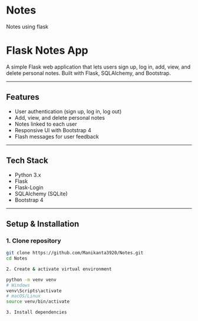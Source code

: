 # Notes
Notes using flask
# Flask Notes App

A simple Flask web application that lets users sign up, log in, add, view, and delete personal notes. Built with Flask, SQLAlchemy, and Bootstrap.

---

## Features
- User authentication (sign up, log in, log out)
- Add, view, and delete personal notes
- Notes linked to each user
- Responsive UI with Bootstrap 4
- Flash messages for user feedback

---

## Tech Stack
- Python 3.x
- Flask
- Flask-Login
- SQLAlchemy (SQLite)
- Bootstrap 4

---

## Setup & Installation

### 1. Clone repository
```bash
git clone https://github.com/Manikanta3920/Notes.git
cd Notes

2. Create & activate virtual environment

python -m venv venv
# Windows
venv\Scripts\activate
# macOS/Linux
source venv/bin/activate

3. Install dependencies
